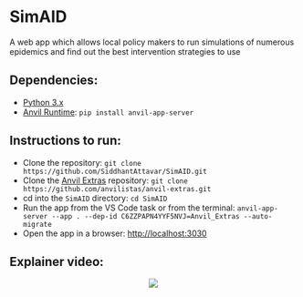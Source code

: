 # SimAID
A web app which allows local policy makers to run simulations of numerous epidemics and find out the best intervention strategies to use

## Dependencies: <a name = "dependencies"></a>
 - [Python 3.x](https://www.python.org/downloads/)
 - [Anvil Runtime](https://github.com/anvil-works/anvil-runtime): `pip install anvil-app-server`

## Instructions to run: <a name = "instructions-to-run"></a>
 - Clone the repository: `git clone https://github.com/SiddhantAttavar/SimAID.git`
 - Clone the [Anvil Extras](https://github.com/anvilistas/anvil-extras) repository: `git clone https://github.com/anvilistas/anvil-extras.git`
 - cd into the `SimAID` directory: `cd SimAID`
 - Run the app from the VS Code task or from the terminal: `anvil-app-server --app . --dep-id C6ZZPAPN4YYF5NVJ=Anvil_Extras --auto-migrate`
 - Open the app in a browser: [http://localhost:3030](http://localhost:3030)

## Explainer video: <a name = "explainer-video"></a>

<p align = "center">
  <a href = "https://youtu.be/wsO8-pZ50V8">
    <img src = "https://img.youtube.com/vi/wsO8-pZ50V8/0.jpg">
  </a>
</p>
